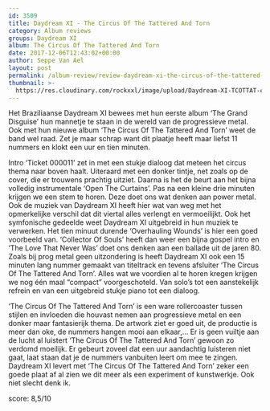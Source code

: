 ```yaml
---
id: 3509
title: Daydream XI - The Circus Of The Tattered And Torn
category: Album reviews
groups: Daydream XI
album: The Circus Of The Tattered And Torn
date: 2017-12-06T12:43:02+00:00
author: Seppe Van Ael
layout: post
permalink: /album-review/review-daydream-xi-the-circus-of-the-tattered-and-torn/
thumbnail: >-
  https://res.cloudinary.com/rockxxl/image/upload/Daydream-XI-TCOTTAT-cover-web-1024x1024.jpg
---
```

Het Braziliaanse Daydream XI bewees met hun eerste album ‘The Grand Disguise’ hun mannetje te staan in de wereld van de progressieve metal. Ook met hun nieuwe album ‘The Circus Of The Tattered And Torn’ weet de band wel raad. Zet je maar schrap want dit plaatje heeft maar liefst 11 nummers en klokt een uur en tien minuten.

Intro ‘Ticket 000011’ zet in met een stukje dialoog dat meteen het circus thema naar boven haalt. Uiteraard met een donker tintje, net zoals op de cover, die er trouwens prachtig uitziet. Daarna is het de beurt aan het bijna volledig instrumentale ‘Open The Curtains’. Pas na een kleine drie minuten krijgen we een stem te horen. Deze doet ons wat denken aan power metal. Ook de muziek van Daydream XI heeft hier wat van weg met het opmerkelijke verschil dat dit viertal alles verlengt en vermoeilijkt. Ook het symfonische gedeelde weet Daydream XI uitgebreid in hun muziek te verwerken. Het tien minuut durende ‘Overhauling Wounds’ is hier een goed voorbeeld van. ‘Collector Of Souls’ heeft dan weer een bijna gospel intro en ‘The Love That Never Was’ doet ons denken aan een ballade uit de jaren 80. Zoals bij prog metal geen uitzondering is heeft Daydream XI ook een 15 minuten lang nummer gemaakt van titeltrack en tevens afsluiter ‘The Circus Of The Tattered And Torn’. Alles wat we voordien al te horen kregen krijgen we nog één maal “compact” voorgeschoteld. Van solo’s tot een aanstekelijk refrein en van een uitgebreid stukje piano tot een dialoog.

‘The Circus Of The Tattered And Torn’ is een ware rollercoaster tussen stijlen en invloeden die houvast nemen aan progressieve metal en een donker maar fantasierijk thema. De artwork ziet er goed uit, de productie is meer dan oke, de nummers hangen mooi aan elkaar,… Er is geen vuiltje aan de lucht al luistert ‘The Circus Of The Tattered And Torn’ gewoon zo verdomd moeilijk. Er gebeurt zoveel dat een uur aandachtig luisteren niet gaat, laat staan dat je de nummers vanbuiten leert om mee te zingen. Daydream XI levert met ‘The Circus Of The Tattered And Torn’ zeker een goede plaat af al zien we dit meer als een experiment of kunstwerkje. Ook niet slecht denk ik.

score: 8,5/10
